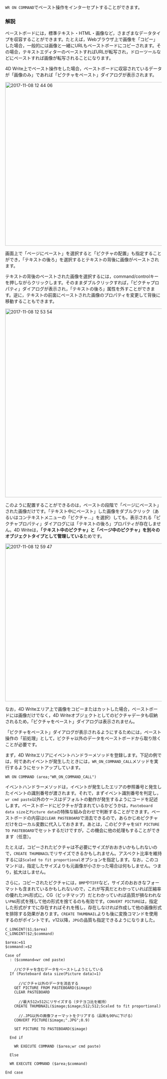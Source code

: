 ``WR ON COMMAND``でペースト操作をインターセプトすることができます。

### 解説

ペーストボードには，標準テキスト・HTML・画像など，さまざまなデータタイプを収容することができます。たとえば，Webブラウザ上で画像を「コピー」した場合，一般的には画像と一緒にURLもペーストボードにコピーされます。その場合，テキストエディターのペーストすればURLが転写され，ドローツールなどにペーストすれば画像が転写されることになります。

4D Write上でペースト操作をした場合，ペーストボードに収容されているデータが「画像のみ」であれば「ピクチャをペースト」ダイアログが表示されます。

<img width="526" alt="2017-11-08 12 44 06" src="https://user-images.githubusercontent.com/10509075/32531738-fc017916-c488-11e7-833d-348e396aa050.png">

画面上で「ページにペースト」を選択すると「ピクチャの配置」も指定することができ，「テキストの後ろ」を選択するとテキストの背後に画像がペーストされます。

テキストの背後のペーストされた画像を選択するには，command/controlキーを押しながらクリックします。そのままダブルクリックすれば，「ピクチャプロパティ」ダイアログが表示され，「テキストの後ろ」属性を外すことができます。逆に，テキストの前面にペーストされた画像のプロパティを変更して背後に移動することもできます。

<img width="607" alt="2017-11-08 12 53 54" src="https://user-images.githubusercontent.com/10509075/32531756-1961ad14-c489-11e7-8f21-16356246e5a4.png">

このように配置することができるのは，ペーストの段階で「ページにペースト」された画像だけです。「テキスト中にペースト」した画像をダブルクリック（あるいはコンテキストメニューの「ピクチャ...」を選択）しても，表示される「ピクチャプロパティ」ダイアログには「テキストの後ろ」プロパティが存在しません。4D Writeは，**「テキスト中のピクチャ」と「ページ中のピクチャ」を別々のオブジェクトタイプとして管理している**ためです。

<img width="508" alt="2017-11-08 12 59 47" src="https://user-images.githubusercontent.com/10509075/32531767-286e1fe0-c489-11e7-8eba-4911a2558fd7.png">

なお，4D Writeエリア上で画像をコピーまたはカットした場合，ペーストボードには画像だけでなく，4D Writeオブジェクトとしてのピクチャデータも収納されるため，「ピクチャをペースト」ダイアログは表示されません。

「ピクチャをペースト」ダイアログが表示されるようにするためには，ペースト操作の「前処理」として，ピクチャ以外のデータをペーストボードから取り除くことが必要です。

まず，4D Writeエリアにイベントハンドラーメソッドを登録します。下記の例では，何であれイベントが発生したときには，``WR_ON_COMMAND_CALL``メソッドを実行するようにセットアップしています。

```
WR ON COMMAND (area;"WR_ON_COMMAND_CALL")
```

イベントハンドラーメソッドは，イベントが発生したエリアの参照番号と発生したイベントの識別番号が渡されます。それで，まずイベント識別番号を判定し，``wr cmd paste``以外のケースはデフォルトの動作が発生するようにコードを記述します。ペーストボードにピクチャが含まれているかどうかは，``Pasteboard data size``と``Picture data``の特殊な組み合わせで判断することができます。ペーストボードの内容は``CLEAR PASTEBOARD``で消去できるので，あらかじめピクチャだけをローカル変数に代入しておきます。あとは，このピクチャを``SET PICTURE TO PASTEBOARD``でセットするだけですが，この機会に他の処理もすることができます（任意）。

たとえば，コピーされたピクチャは不必要にサイズがおおきいかもしれないので，``CREATE THUMBNAIL``でリサイズできるかもしれません。アスペクト比率を維持するには``Scaled to fit proportional``オプションを指定します。なお，このコマンドは，指定したサイズよりも元画像が小さかった場合は何もしません。つまり，拡大はしません。

さらに，コピーされたピクチャには，``BMP``や``TIFF``など，サイズのおおきなフォーマットも含まれているかもしれないので，これが写真だとわかっていれば圧縮率の優れた``JPG``形式に，CG（ビッチマップ）だとわかっていれば品質が損なわれない``PNG``形式を残して他の形式を捨てるのも有効です。``CONVERT PICTURE``は，指定した形式がすでに存在すればそれを残し，存在しなければ作成して他の画像形式を排除する効果があります。``CREATE THUMBNAIL``よりも後に変換コマンドを使用するのがポイントです。v12以降，``JPG``の品質も指定できるようになりました。

```
C_LONGINT($1;$area)
C_LONGINT($2;$command)

$area:=$1
$command:=$2

Case of 
  : ($command=wr cmd paste)

    //ピクチャを含むデータをペーストしようとしている
  If (Pasteboard data size(Picture data)=1)

      //ピクチャ以外のデータを消去する
    GET PICTURE FROM PASTEBOARD($image)
    CLEAR PASTEBOARD

      //最大512x512にリサイズする（タテヨコ比を維持）
    CREATE THUMBNAIL($image;$image;512;512;Scaled to fit proportional)

      //.JPG以外の画像フォーマットをクリアする（品質も90%に下げる）
    CONVERT PICTURE($image;".JPG";0.9)

    SET PICTURE TO PASTEBOARD($image)

  End if 

    WR EXECUTE COMMAND ($area;wr cmd paste)

  Else 

  WR EXECUTE COMMAND ($area;$command)

End case 
```


